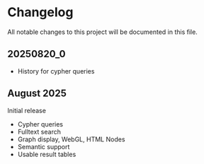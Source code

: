 # Changelog

All notable changes to this project will be documented in this file.

## 20250820_0

- History for cypher queries


## August 2025

Initial release

- Cypher queries
- Fulltext search
- Graph display, WebGL, HTML Nodes
- Semantic support
- Usable result tables



